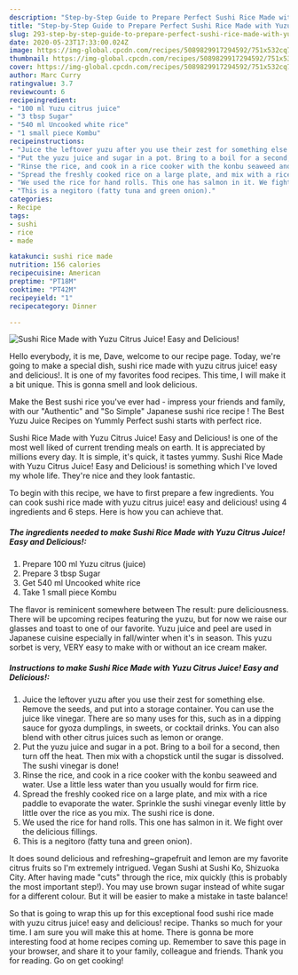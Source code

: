```yaml
---
description: "Step-by-Step Guide to Prepare Perfect Sushi Rice Made with Yuzu Citrus Juice! Easy and Delicious!"
title: "Step-by-Step Guide to Prepare Perfect Sushi Rice Made with Yuzu Citrus Juice! Easy and Delicious!"
slug: 293-step-by-step-guide-to-prepare-perfect-sushi-rice-made-with-yuzu-citrus-juice-easy-and-delicious
date: 2020-05-23T17:33:00.024Z
image: https://img-global.cpcdn.com/recipes/5089829917294592/751x532cq70/sushi-rice-made-with-yuzu-citrus-juice-easy-and-delicious-recipe-main-photo.jpg
thumbnail: https://img-global.cpcdn.com/recipes/5089829917294592/751x532cq70/sushi-rice-made-with-yuzu-citrus-juice-easy-and-delicious-recipe-main-photo.jpg
cover: https://img-global.cpcdn.com/recipes/5089829917294592/751x532cq70/sushi-rice-made-with-yuzu-citrus-juice-easy-and-delicious-recipe-main-photo.jpg
author: Marc Curry
ratingvalue: 3.7
reviewcount: 6
recipeingredient:
- "100 ml Yuzu citrus juice"
- "3 tbsp Sugar"
- "540 ml Uncooked white rice"
- "1 small piece Kombu"
recipeinstructions:
- "Juice the leftover yuzu after you use their zest for something else. Remove the seeds, and put into a storage container. You can use the juice like vinegar. There are so many uses for this, such as in a dipping sauce for gyoza dumplings, in sweets, or cocktail drinks. You can also blend with other citrus juices such as lemon or orange."
- "Put the yuzu juice and sugar in a pot. Bring to a boil for a second, then turn off the heat. Then mix with a chopstick until the sugar is dissolved. The sushi vinegar is done!"
- "Rinse the rice, and cook in a rice cooker with the konbu seaweed and water. Use a little less water than you usually would for firm rice."
- "Spread the freshly cooked rice on a large plate, and mix with a rice paddle to evaporate the water. Sprinkle the sushi vinegar evenly little by little over the rice as you mix. The sushi rice is done."
- "We used the rice for hand rolls. This one has salmon in it. We fight over the delicious fillings."
- "This is a negitoro (fatty tuna and green onion)."
categories:
- Recipe
tags:
- sushi
- rice
- made

katakunci: sushi rice made 
nutrition: 156 calories
recipecuisine: American
preptime: "PT18M"
cooktime: "PT42M"
recipeyield: "1"
recipecategory: Dinner

---
```



![Sushi Rice Made with Yuzu Citrus Juice! Easy and Delicious!](https://img-global.cpcdn.com/recipes/5089829917294592/751x532cq70/sushi-rice-made-with-yuzu-citrus-juice-easy-and-delicious-recipe-main-photo.jpg)

Hello everybody, it is me, Dave, welcome to our recipe page. Today, we're going to make a special dish, sushi rice made with yuzu citrus juice! easy and delicious!. It is one of my favorites food recipes. This time, I will make it a bit unique. This is gonna smell and look delicious.

Make the Best sushi rice you&#39;ve ever had - impress your friends and family, with our &#34;Authentic&#34; and &#34;So Simple&#34; Japanese sushi rice recipe ! The Best Yuzu Juice Recipes on Yummly Perfect sushi starts with perfect rice.

Sushi Rice Made with Yuzu Citrus Juice! Easy and Delicious! is one of the most well liked of current trending meals on earth. It is appreciated by millions every day. It is simple, it's quick, it tastes yummy. Sushi Rice Made with Yuzu Citrus Juice! Easy and Delicious! is something which I've loved my whole life. They're nice and they look fantastic.


To begin with this recipe, we have to first prepare a few ingredients. You can cook sushi rice made with yuzu citrus juice! easy and delicious! using 4 ingredients and 6 steps. Here is how you can achieve that.

<!--inarticleads1-->

##### The ingredients needed to make Sushi Rice Made with Yuzu Citrus Juice! Easy and Delicious!:

1. Prepare 100 ml Yuzu citrus (juice)
1. Prepare 3 tbsp Sugar
1. Get 540 ml Uncooked white rice
1. Take 1 small piece Kombu


The flavor is reminicent somewhere between The result: pure deliciousness. There will be upcoming recipes featuring the yuzu, but for now we raise our glasses and toast to one of our favorite. Yuzu juice and peel are used in Japanese cuisine especially in fall/winter when it&#39;s in season. This yuzu sorbet is very, VERY easy to make with or without an ice cream maker. 

<!--inarticleads2-->

##### Instructions to make Sushi Rice Made with Yuzu Citrus Juice! Easy and Delicious!:

1. Juice the leftover yuzu after you use their zest for something else. Remove the seeds, and put into a storage container. You can use the juice like vinegar. There are so many uses for this, such as in a dipping sauce for gyoza dumplings, in sweets, or cocktail drinks. You can also blend with other citrus juices such as lemon or orange.
1. Put the yuzu juice and sugar in a pot. Bring to a boil for a second, then turn off the heat. Then mix with a chopstick until the sugar is dissolved. The sushi vinegar is done!
1. Rinse the rice, and cook in a rice cooker with the konbu seaweed and water. Use a little less water than you usually would for firm rice.
1. Spread the freshly cooked rice on a large plate, and mix with a rice paddle to evaporate the water. Sprinkle the sushi vinegar evenly little by little over the rice as you mix. The sushi rice is done.
1. We used the rice for hand rolls. This one has salmon in it. We fight over the delicious fillings.
1. This is a negitoro (fatty tuna and green onion).


It does sound delicious and refreshing~grapefruit and lemon are my favorite citrus fruits so I&#39;m extremely intrigued. Vegan Sushi at Sushi Ko, Shizuoka City. After having made &#34;cuts&#34; through the rice, mix quickly (this is probably the most important step!). You may use brown sugar instead of white sugar for a different colour. But it will be easier to make a mistake in taste balance! 

So that is going to wrap this up for this exceptional food sushi rice made with yuzu citrus juice! easy and delicious! recipe. Thanks so much for your time. I am sure you will make this at home. There is gonna be more interesting food at home recipes coming up. Remember to save this page in your browser, and share it to your family, colleague and friends. Thank you for reading. Go on get cooking!
